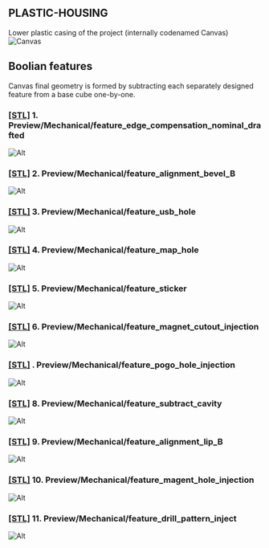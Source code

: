 ## PLASTIC-HOUSING
Lower plastic casing of the project (internally codenamed Canvas)
![Canvas](PLASTIC-HOUSING.png?raw=true)

## Boolian features
Canvas final geometry is formed by subtracting each separately designed feature from a base cube one-by-one.
### [[STL]](Preview/Mechanical/feature_edge_compensation_nominal_drafted.stl) 1. Preview/Mechanical/feature_edge_compensation_nominal_drafted
![Alt](Preview/Mechanical/feature_edge_compensation_nominal_drafted.png?raw=true)
### [[STL]](Preview/Mechanical/feature_alignment_bevel_B.stl) 2. Preview/Mechanical/feature_alignment_bevel_B
![Alt](Preview/Mechanical/feature_alignment_bevel_B.png?raw=true)
### [[STL]](Preview/Mechanical/feature_usb_hole.stl) 3. Preview/Mechanical/feature_usb_hole
![Alt](Preview/Mechanical/feature_usb_hole.png?raw=true)
### [[STL]](Preview/Mechanical/feature_map_hole.stl) 4. Preview/Mechanical/feature_map_hole
![Alt](Preview/Mechanical/feature_map_hole.png?raw=true)
### [[STL]](Preview/Mechanical/feature_sticker.stl) 5. Preview/Mechanical/feature_sticker
![Alt](Preview/Mechanical/feature_sticker.png?raw=true)
### [[STL]](Preview/Mechanical/feature_magnet_cutout_injection.stl) 6. Preview/Mechanical/feature_magnet_cutout_injection
![Alt](Preview/Mechanical/feature_magnet_cutout_injection.png?raw=true)
### [[STL]](Preview/Mechanical/feature_pogo_hole_injection.stl) . Preview/Mechanical/feature_pogo_hole_injection
![Alt](Preview/Mechanical/feature_pogo_hole_injection.png?raw=true)
### [[STL]](Preview/Mechanical/feature_subtract_cavity.stl) 8. Preview/Mechanical/feature_subtract_cavity
![Alt](Preview/Mechanical/feature_subtract_cavity.png?raw=true)
### [[STL]](Preview/Mechanical/feature_alignment_lip_B.stl) 9. Preview/Mechanical/feature_alignment_lip_B
![Alt](Preview/Mechanical/feature_alignment_lip_B.png?raw=true)
### [[STL]](Preview/Mechanical/feature_magent_hole_injection.stl) 10. Preview/Mechanical/feature_magent_hole_injection
![Alt](Preview/Mechanical/feature_magent_hole_injection.png?raw=true)
### [[STL]](Preview/Mechanical/feature_drill_pattern_inject.stl) 11. Preview/Mechanical/feature_drill_pattern_inject
![Alt](Preview/Mechanical/feature_drill_pattern_inject.png?raw=true)


